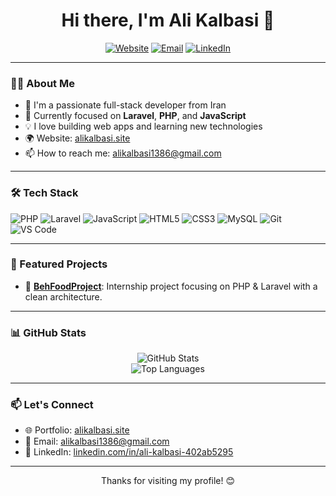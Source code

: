 <h1 align="center">Hi there, I'm Ali Kalbasi 👋</h1>

<p align="center">
  <a href="https://alikalbasi.site"><img src="https://img.shields.io/badge/Portfolio-Visit-blue?style=flat-square&logo=google-chrome" alt="Website" /></a>
  <a href="mailto:alikalbasi1386@gmail.com"><img src="https://img.shields.io/badge/Email-Contact-red?style=flat-square&logo=gmail" alt="Email" /></a>
  <a href="https://www.linkedin.com/in/ali-kalbasi-402ab5295/"><img src="https://img.shields.io/badge/LinkedIn-Profile-blue?style=flat-square&logo=linkedin" alt="LinkedIn" /></a>
</p>

---

### 👨‍💻 About Me

- 💬 I'm a passionate full-stack developer from Iran
- 🔭 Currently focused on **Laravel**, **PHP**, and **JavaScript**
- 💡 I love building web apps and learning new technologies
- 🌍 Website: [alikalbasi.site](https://alikalbasi.site)
- 📫 How to reach me: [alikalbasi1386@gmail.com](mailto:alikalbasi1386@gmail.com)

---

### 🛠 Tech Stack

![PHP](https://img.shields.io/badge/PHP-777BB4?style=flat-square&logo=php&logoColor=white)
![Laravel](https://img.shields.io/badge/Laravel-FF2D20?style=flat-square&logo=laravel&logoColor=white)
![JavaScript](https://img.shields.io/badge/JavaScript-F7DF1E?style=flat-square&logo=javascript&logoColor=black)
![HTML5](https://img.shields.io/badge/HTML5-E34F26?style=flat-square&logo=html5&logoColor=white)
![CSS3](https://img.shields.io/badge/CSS3-1572B6?style=flat-square&logo=css3&logoColor=white)
![MySQL](https://img.shields.io/badge/MySQL-4479A1?style=flat-square&logo=mysql&logoColor=white)
![Git](https://img.shields.io/badge/Git-F05032?style=flat-square&logo=git&logoColor=white)
![VS Code](https://img.shields.io/badge/VSCode-007ACC?style=flat-square&logo=visual-studio-code&logoColor=white)

---

### 🚀 Featured Projects

- 🎯 [**BehFoodProject**](https://github.com/alikalbasi/BehFoodProject): Internship project focusing on PHP & Laravel with a clean architecture.

---

### 📊 GitHub Stats

<p align="center">
  <img src="https://github-readme-stats.vercel.app/api?username=alikalbasi&show_icons=true&theme=tokyonight" alt="GitHub Stats" />
  <br/>
  <img src="https://github-readme-stats.vercel.app/api/top-langs/?username=alikalbasi&layout=compact&theme=tokyonight" alt="Top Languages" />
</p>

---

### 📫 Let's Connect

- 🌐 Portfolio: [alikalbasi.site](https://alikalbasi.site)
- 📧 Email: [alikalbasi1386@gmail.com](mailto:alikalbasi1386@gmail.com)
- 💼 LinkedIn: [linkedin.com/in/ali-kalbasi-402ab5295](https://www.linkedin.com/in/ali-kalbasi-402ab5295/)

---

<p align="center">Thanks for visiting my profile! 😊</p>
